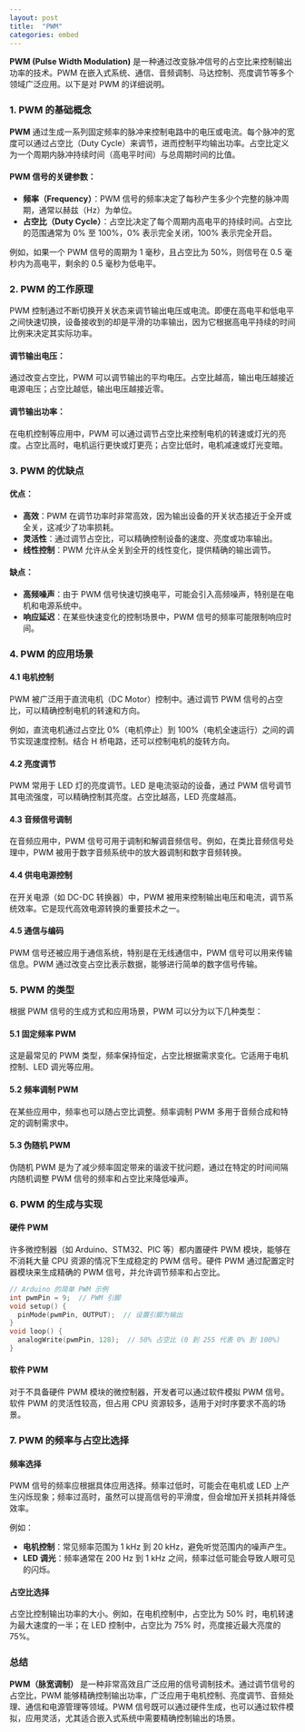 ```yaml
---
layout: post
title:  "PWM"
categories: embed
---
```


**PWM (Pulse Width Modulation)** 是一种通过改变脉冲信号的占空比来控制输出功率的技术。PWM 在嵌入式系统、通信、音频调制、马达控制、亮度调节等多个领域广泛应用。以下是对 PWM 的详细说明。

### 1. **PWM 的基础概念**

**PWM** 通过生成一系列固定频率的脉冲来控制电路中的电压或电流。每个脉冲的宽度可以通过占空比（Duty Cycle）来调节，进而控制平均输出功率。占空比定义为一个周期内脉冲持续时间（高电平时间）与总周期时间的比值。

#### PWM 信号的关键参数：
- **频率（Frequency）**：PWM 信号的频率决定了每秒产生多少个完整的脉冲周期，通常以赫兹（Hz）为单位。
- **占空比（Duty Cycle）**：占空比决定了每个周期内高电平的持续时间。占空比的范围通常为 0% 至 100%，0% 表示完全关闭，100% 表示完全开启。
  
例如，如果一个 PWM 信号的周期为 1 毫秒，且占空比为 50%，则信号在 0.5 毫秒内为高电平，剩余的 0.5 毫秒为低电平。

### 2. **PWM 的工作原理**

PWM 控制通过不断切换开关状态来调节输出电压或电流。即便在高电平和低电平之间快速切换，设备接收到的却是平滑的功率输出，因为它根据高电平持续的时间比例来决定其实际功率。

#### **调节输出电压**：
通过改变占空比，PWM 可以调节输出的平均电压。占空比越高，输出电压越接近电源电压；占空比越低，输出电压越接近零。

#### **调节输出功率**：
在电机控制等应用中，PWM 可以通过调节占空比来控制电机的转速或灯光的亮度。占空比高时，电机运行更快或灯更亮；占空比低时，电机减速或灯光变暗。

### 3. **PWM 的优缺点**

#### **优点**：
- **高效**：PWM 在调节功率时非常高效，因为输出设备的开关状态接近于全开或全关，这减少了功率损耗。
- **灵活性**：通过调节占空比，可以精确控制设备的速度、亮度或功率输出。
- **线性控制**：PWM 允许从全关到全开的线性变化，提供精确的输出调节。

#### **缺点**：
- **高频噪声**：由于 PWM 信号快速切换电平，可能会引入高频噪声，特别是在电机和电源系统中。
- **响应延迟**：在某些快速变化的控制场景中，PWM 信号的频率可能限制响应时间。

### 4. **PWM 的应用场景**

#### **4.1 电机控制**
PWM 被广泛用于直流电机（DC Motor）控制中。通过调节 PWM 信号的占空比，可以精确控制电机的转速和方向。

例如，直流电机通过占空比 0%（电机停止）到 100%（电机全速运行）之间的调节实现速度控制。结合 H 桥电路，还可以控制电机的旋转方向。

#### **4.2 亮度调节**
PWM 常用于 LED 灯的亮度调节。LED 是电流驱动的设备，通过 PWM 信号调节其电流强度，可以精确控制其亮度。占空比越高，LED 亮度越高。

#### **4.3 音频信号调制**
在音频应用中，PWM 信号可用于调制和解调音频信号。例如，在类比音频信号处理中，PWM 被用于数字音频系统中的放大器调制和数字音频转换。

#### **4.4 供电电源控制**
在开关电源（如 DC-DC 转换器）中，PWM 被用来控制输出电压和电流，调节系统效率。它是现代高效电源转换的重要技术之一。

#### **4.5 通信与编码**
PWM 信号还被应用于通信系统，特别是在无线通信中，PWM 信号可以用来传输信息。PWM 通过改变占空比表示数据，能够进行简单的数字信号传输。

### 5. **PWM 的类型**

根据 PWM 信号的生成方式和应用场景，PWM 可以分为以下几种类型：

#### **5.1 固定频率 PWM**
这是最常见的 PWM 类型，频率保持恒定，占空比根据需求变化。它适用于电机控制、LED 调光等应用。

#### **5.2 频率调制 PWM**
在某些应用中，频率也可以随占空比调整。频率调制 PWM 多用于音频合成和特定的调制需求中。

#### **5.3 伪随机 PWM**
伪随机 PWM 是为了减少频率固定带来的谐波干扰问题，通过在特定的时间间隔内随机调整 PWM 信号的频率和占空比来降低噪声。

### 6. **PWM 的生成与实现**

#### **硬件 PWM**
许多微控制器（如 Arduino、STM32、PIC 等）都内置硬件 PWM 模块，能够在不消耗大量 CPU 资源的情况下生成稳定的 PWM 信号。硬件 PWM 通过配置定时器模块来生成精确的 PWM 信号，并允许调节频率和占空比。

```c
// Arduino 的简单 PWM 示例
int pwmPin = 9;  // PWM 引脚
void setup() {
  pinMode(pwmPin, OUTPUT);  // 设置引脚为输出
}
void loop() {
  analogWrite(pwmPin, 128);  // 50% 占空比 (0 到 255 代表 0% 到 100%)
}
```

#### **软件 PWM**
对于不具备硬件 PWM 模块的微控制器，开发者可以通过软件模拟 PWM 信号。软件 PWM 的灵活性较高，但占用 CPU 资源较多，适用于对时序要求不高的场景。

### 7. **PWM 的频率与占空比选择**

#### **频率选择**
PWM 信号的频率应根据具体应用选择。频率过低时，可能会在电机或 LED 上产生闪烁现象；频率过高时，虽然可以提高信号的平滑度，但会增加开关损耗并降低效率。

例如：
- **电机控制**：常见频率范围为 1 kHz 到 20 kHz，避免听觉范围内的噪声产生。
- **LED 调光**：频率通常在 200 Hz 到 1 kHz 之间，频率过低可能会导致人眼可见的闪烁。

#### **占空比选择**
占空比控制输出功率的大小。例如，在电机控制中，占空比为 50% 时，电机转速为最大速度的一半；在 LED 控制中，占空比为 75% 时，亮度接近最大亮度的 75%。

### 总结

**PWM（脉宽调制）** 是一种非常高效且广泛应用的信号调制技术。通过调节信号的占空比，PWM 能够精确控制输出功率，广泛应用于电机控制、亮度调节、音频处理、通信和电源管理等领域。PWM 信号既可以通过硬件生成，也可以通过软件模拟，应用灵活，尤其适合嵌入式系统中需要精确控制输出的场景。